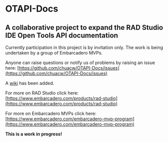 # OTAPI-Docs
## A collaborative project to expand the RAD Studio IDE Open Tools API documentation

Currently participation in this project is by invitation only.  The work is being undertaken by a group of Embarcadero MVPs.

Anyone can raise questions or notify us of problems by raising an issue here: [https://github.com/chuacw/OTAPI-Docs/issues](https://github.com/chuacw/OTAPI-Docs/issues)

A [wiki](https://github.com/chuacw/OTAPI-Docs/wiki) has been added.

For more on RAD Studio click here: [https://www.embarcadero.com/products/rad-studio](https://www.embarcadero.com/products/rad-studio)

For more on Embarcadero MVPs click here:  [https://www.embarcadero.com/embarcadero-mvp-program](https://www.embarcadero.com/embarcadero-mvp-program)

**This is a work in progress!**
